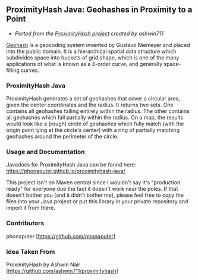 ## ProximityHash Java: Geohashes in Proximity to a Point
* *Ported from the [ProximityHash project](https://github.com/ashwin711/proximityhash) created by ashwin711*

[Geohash](https://en.wikipedia.org/wiki/Geohash) is a geocoding system invented by Gustavo Niemeyer and placed into the
public domain. It is a hierarchical spatial data structure which subdivides space
into buckets of grid shape, which is one of the many applications of what is known
as a Z-order curve, and generally space-filling curves.

### ProximityHash Java
ProximityHash generates a set of geohashes that cover a circular area, given the
center coordinates and the radius. It returns two sets. One contains all geohashes
falling entirely within the radius. The other contains all geohashes which fall
partially within the radius. On a map, the results would look like a (rough) circle of
geohashes which fully match (with the origin point lying at the circle's center)
with a ring of partially matching geohashes around the perimeter of the circle.

### Usage and Documentation
Javadocs for ProximityHash Java can be found here: <https://phonaputer.github.io/proximityhash-java/>

This project isn't on Maven central since I wouldn't say it's "production ready"
for everyone due the fact it doesn't work near the poles. If that doesn't bother you
(and it didn't bother me), please feel free to copy the files into your Java
project or put this library in your private repository and import it from there.

### Contributors
phonaputer [https://github.com/phonaputer]

### Idea Taken From
ProximityHash by Ashwin Nair [https://github.com/ashwin711/proximityhash]

